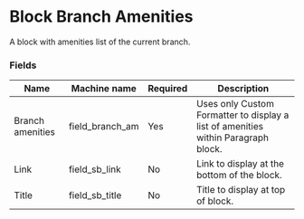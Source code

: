 # Block Branch Amenities
A block with amenities list of the current branch.

### Fields
| Name  | Machine name | Required | Description |
| ------------- | ------------- | ------------- | ------------- |
| Branch amenities | field_branch_am | Yes | Uses only Custom Formatter to display a list of amenities within Paragraph block. | |
| Link | field_sb_link | No | Link to display at the bottom of the block. | |
| Title | field_sb_title | No | Title to display at top of block. | |
